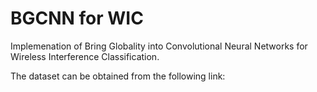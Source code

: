 # BGCNN for WIC
Implemenation of Bring Globality into Convolutional Neural Networks for Wireless Interference Classification.

The dataset can be obtained from the following link: 
